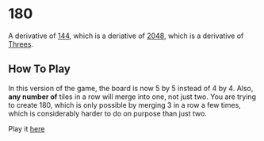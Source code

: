 # 180

A derivative of [144](http://joezeng.github.io/144/), which is a deriative of [2048](https://git.io/2048/), which is a derivative of [Threes](http://asherv.com/threes/).

## How To Play

In this version of the game, the board is now 5 by 5 instead of 4 by 4. Also, **any number of** tiles in a row will merge into one, not just two. You are trying to create 180, which is only possible by merging 3 in a row a few times, which is considerably harder to do on purpose than just two.

Play it [here](http://gold5472.github.io/180/)
